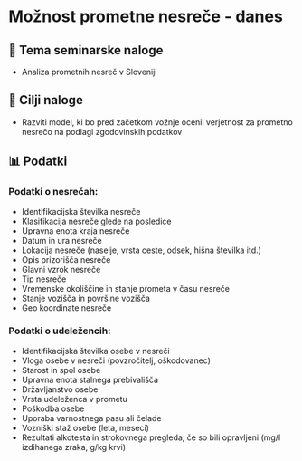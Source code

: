 # Možnost prometne nesreče - danes

## 📖 Tema seminarske naloge  
- Analiza prometnih nesreč v Sloveniji

## 🎯 Cilji naloge  
- Razviti model, ki bo pred začetkom vožnje ocenil verjetnost za prometno nesrečo na podlagi zgodovinskih podatkov

## 📊 Podatki
### Podatki o nesrečah:
- Identifikacijska številka nesreče
- Klasifikacija nesreče glede na posledice
- Upravna enota kraja nesreče
- Datum in ura nesreče
- Lokacija nesreče (naselje, vrsta ceste, odsek, hišna številka itd.)
- Opis prizorišča nesreče
- Glavni vzrok nesreče
- Tip nesreče
- Vremenske okoliščine in stanje prometa v času nesreče
- Stanje vozišča in površine vozišča
- Geo koordinate nesreče

### Podatki o udeležencih:
- Identifikacijska številka osebe v nesreči
- Vloga osebe v nesreči (povzročitelj, oškodovanec)
- Starost in spol osebe
- Upravna enota stalnega prebivališča
- Državljanstvo osebe
- Vrsta udeleženca v prometu
- Poškodba osebe
- Uporaba varnostnega pasu ali čelade
- Vozniški staž osebe (leta, meseci)
- Rezultati alkotesta in strokovnega pregleda, če so bili opravljeni (mg/l izdihanega zraka, g/kg krvi)

